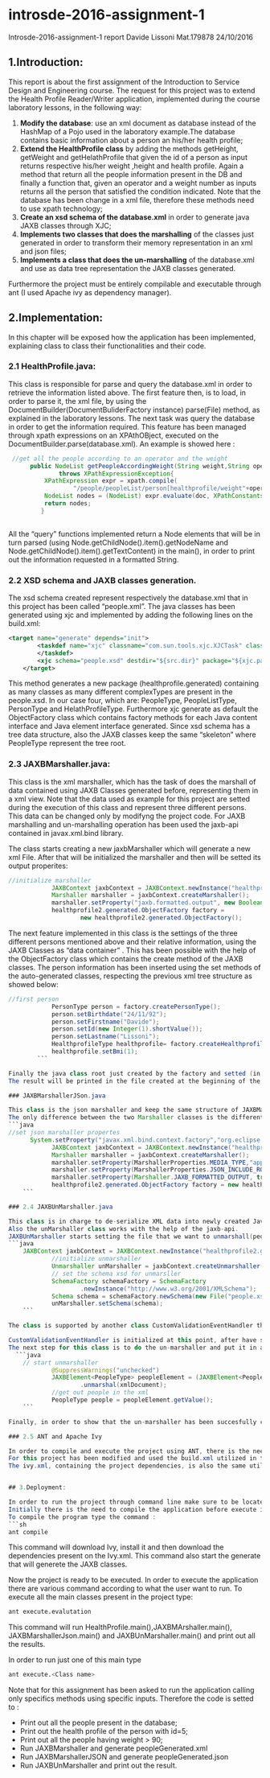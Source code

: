 # introsde-2016-assignment-1
Introsde-2016-assignment-1 report
Davide Lissoni Mat.179878
24/10/2016


## 1.Introduction:

This report is about the first assignment  of the Introduction to Service Design and Engineering
course.
The request for this project was to extend the Health Profile Reader/Writer application, implemented during the course laboratory lessons, in the following way:

1. **Modify the database**: use an xml document as database instead of the HashMap of a Pojo  used in the laboratory example.The database contains basic information about a person an his/her health profile;
2. **Extend the HealthProfile class** by adding the methods getHeight, getWeight and getHelathProfile that given the id of a person as input returns respective his/her weight ,height and health profile. Again a method that return all the people information present in the DB and finally a function that, given an operator and a weight number as inputs returns all the person that satisfied the condition indicated. Note that the database has been change in a xml file, therefore these methods need to use xpath technology;
3. **Create an xsd schema of the database.xml** in order to generate java JAXB  classes through XJC;
4. **Implements two classes that does the marshalling** of the classes just generated in order to transform their memory representation in an xml and json files;
5. **Implements a class that does the un-marshalling** of the database.xml and use as data tree representation the JAXB classes generated.

Furthermore the project  must be entirely compilable and executable through ant (I used Apache ivy as dependency manager).


## 2.Implementation:

In this chapter will be exposed how the application has been implemented, explaining class to class their functionalities and  their code.

### 2.1 HealthProfile.java:

This class is responsible for parse and query the database.xml in order to retrieve the information listed above.
The first feature then, is to load, in order to parse it, the xml file, by using the DocumentBuilder(DocumentBuliderFactory instance) parse(File) method,  as explained in the laboratory lessons. 
The next task was query the database in order to get the information required. This feature has been managed through xpath expressions on an XPAthOBject, executed on the DocumentBuilder.parse(database.xml). An example is showed here :
```java
 //get all the people according to an operator and the weight
	  public NodeList getPeopleAccordingWeight(String weight,String operator)
			  throws XPathExpressionException{
		  XPathExpression expr = xpath.compile(
				  "/people/peopleList/person[healthprofile/weight"+operator+weight+"]");
	      NodeList nodes = (NodeList) expr.evaluate(doc, XPathConstants.NODESET);
	      return nodes;
		 }
	  
```

All the “query” functions implemented return a Node elements that will be in turn parsed (using Node.getChildNode().item().getNodeName and Node.getChildNode().item().getTextContent) in the main(), in order to print out the information requested in a formatted String.

### 2.2 XSD schema and JAXB classes generation.

The xsd schema created represent respectively the database.xml that in this project has been called “people.xml”. 
The java classes has been generated using xjc and implemented by adding the following lines on the build.xml:
```xml
<target name="generate" depends="init">
		<taskdef name="xjc" classname="com.sun.tools.xjc.XJCTask" classpathref="lib.path.id">
		</taskdef>
		<xjc schema="people.xsd" destdir="${src.dir}" package="${xjc.package}" />
	</target>
```
This method generates a new package (healthprofile.generated) containing as many classes as many different complexTypes are present in the people.xsd. In our case four, which are:
PeopleType, PeopleListType, PersonType and HelathProfileType. 
Furthermore xjc generate as default the ObjectFactory class which contains factory methods for each Java content interface and Java element interface generated.
Since  xsd schema has a tree data structure, also the JAXB classes keep the same “skeleton” where PeopleType represent the tree root.


### 2.3 JAXBMarshaller.java: 

This class is the xml marshaller, which has the task of does the marshall of data contained using JAXB Classes generated before, representing them in a xml view. 
Note that the data used as example for this project are setted during the execution of this class and represent three different persons. 
This data can be changed only by modifyng the project code.
For JAXB marshalling and un-marshalling operation has been used the jaxb-api contained in javax.xml.bind library.

The class starts creating a new jaxbMarshaller which will generate a new xml File.
After that will be initialized the marshaller and then will be setted its output properites:
```java
//initialize marshaller
			JAXBContext jaxbContext = JAXBContext.newInstance("healthprofile2.generated");
			Marshaller marshaller = jaxbContext.createMarshaller();
			marshaller.setProperty("jaxb.formatted.output", new Boolean(true));
			healthprofile2.generated.ObjectFactory factory =
					new healthprofile2.generated.ObjectFactory();
```

The next feature implemented in this class is the settings of the three different persons mentioned above and their relative information, using the JAXB Classes as “data container” .  This has been possible with the help of the ObjectFactory class which contains the create method of the JAXB classes. 
The person information has been inserted using the set methods of the auto-generated classes, respecting the previous xml tree structure as showed below:
```java
//first person
			PersonType person = factory.createPersonType();
			person.setBirthdate("24/11/92");
			person.setFirstname("Davide");
			person.setId(new Integer(1).shortValue());
			person.setLastname("Lissoni");
			HealthprofileType healthprofile= factory.createHealthprofileType();
			healthprofile.setBmi(1);
		```	

Finally the java class root just created by the factory and setted (in our case PeopleType),will be put in a JAXBElement and then passed to the marshaller that will does the marshall of it. 
The result will be printed in the file created at the beginning of the JAXBMarshaller main();

### JAXBMarshallerJSon.java

This class is the json marshaller and keep the same structure of JAXBMarshaller. This it has been possible thanks to the org.eclipse.persistence.jaxb.moxy library which enables Java developers to efficiently bind Java classes to xml and also json schema.
The only difference between the two Marshaller classes is the different marshaller properties settings:
```java
//set json marshaller propertes
      System.setProperty("javax.xml.bind.context.factory","org.eclipse.persistence.jaxb.JAXBContextFactory");			
			JAXBContext jaxbContext = JAXBContext.newInstance("healthprofile2.generated");
			Marshaller marshaller = jaxbContext.createMarshaller();
			marshaller.setProperty(MarshallerProperties.MEDIA_TYPE,"application/json");
			marshaller.setProperty(MarshallerProperties.JSON_INCLUDE_ROOT, true);
			marshaller.setProperty(Marshaller.JAXB_FORMATTED_OUTPUT, true);
			healthprofile2.generated.ObjectFactory factory = new healthprofile2.generated.ObjectFactory();
	```	

### 2.4 JAXBUnMarshaller.java

This class is in charge to de-serialize XML data into newly created Java content trees that, in our case, is composed by the JAXB classes.
Also the unMarshaller class works with the help of the jaxb-api.
JAXBUnMarshaller starts setting the file that we want to unmarshall(people.xml), then initialize the un-marshaller and set the schema that it has to handle(people.xsd).
```java
	JAXBContext jaxbContext = JAXBContext.newInstance("healthprofile2.generated");
			//initialize unmarshaller
			Unmarshaller unMarshaller = jaxbContext.createUnmarshaller();
			// set the schema xsd for unmarsller
			SchemaFactory schemaFactory = SchemaFactory
					.newInstance("http://www.w3.org/2001/XMLSchema");
			Schema schema = schemaFactory.newSchema(new File("people.xsd"));
			unMarshaller.setSchema(schema);
	```	

The class is supported by another class CustomValidationEventHandler that check and handle possible errors and issues came out during the un-marshalling. CustomValidationEventHandler uses a handler called ValidationEventHandler. This handler represent an instance of ValidationEvent.

CustomValidationEventHandler is initialized at this point, after have setted the un-marshaller schema.
The next step for this class is to do the un-marshaller and put it in a JAXBElement as illustrated here:
  ```java
    // start unmarshaller
			@SuppressWarnings("unchecked")
			JAXBElement<PeopleType> peopleElement = (JAXBElement<PeopleType>) unMarshaller
					.unmarshal(xmlDocument);
			//get out people in the xml 
			PeopleType people = peopleElement.getValue();
	```	

Finally, in order to show that the un-marshaller has been succesfully completed, I decided to print out the people information that come from  JAXBElement through the get method of the JAXB classes.

### 2.5 ANT and Apache Ivy

In order to compile and execute the project using ANT, there is the need of an ANT build script: build.xml.
For this project has been modified and used the build.xml utilized in the LAb04 session, updating it according to this assignments needs.
The ivy.xml, containing the project dependencies, is also the same utilized in the lab04 session modified in order to not download unnecessary library and add  org.eclipse.persistence.jaxb.moxy used in the JAXBMarshallerJson.class


## 3.Deployment:

In order to run the project through command line make sure to be located in the project folder.
Initially there is the need to compile the application before execute it.
To compile the program type the command :
```sh
ant compile
```
This command will download Ivy, install it and then download the dependencies present on the Ivy.xml.
This command also start the generate that will generete the JAXB classes. 

Now the project is ready to be executed.
In order to execute the application there are various command  according to what the user want to run.
To execute all the main classes present in the project type:
```sh
ant execute.evalutation
```
This command will run HealthProfile.main(),JAXBMArshaller.main(), JAXBMarshallerJson.main() and JAXBUnMarshaller.main() and print out all the results.

In order to run just one of this main type
```sh
ant execute.<Class name>
```
Note that for this assignment has been asked to run the application calling only specifics methods using specific inputs. Therefore the code is setted to :

- Print out all the people present in the database;
- Print out the health profile of the person with id=5;
- Print out all the people having weight > 90;
- Run JAXBMarshaller and generate peopleGenerated.xml
- Run JAXBMarshallerJSON and generate peopleGenerated.json
- Run JAXBUnMarshaller and print out the result.

